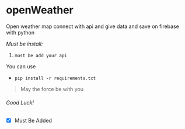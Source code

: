 # openWeather
Open weather map connect with api and give data and save on firebase with python

*Must be install:*
1. `must be add your api`

You can use
* `pip install -r requirements.txt`


> May the force be with you
###### Good Luck!
- [x] Must Be Added

